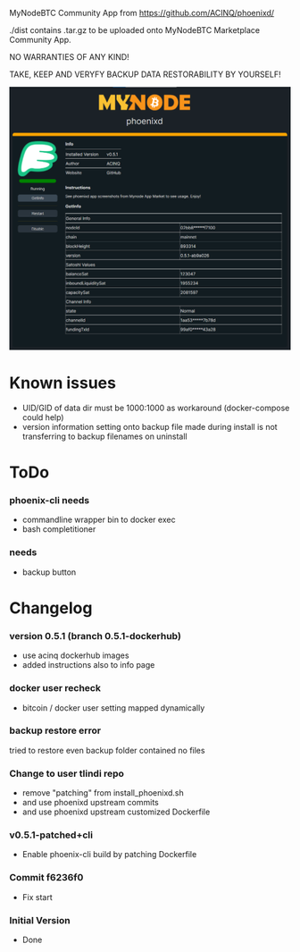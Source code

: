 MyNodeBTC Community App from https://github.com/ACINQ/phoenixd/

./dist contains .tar.gz to be uploaded onto MyNodeBTC Marketplace Community App.

NO WARRANTIES OF ANY KIND!

TAKE, KEEP AND VERYFY BACKUP DATA RESTORABILITY BY YOURSELF!

![myNodeBTC-phoenixd](https://raw.githubusercontent.com/tlindi/mynode-phoenixd/refs/heads/main/screenshots/1.png)

# Known issues
* UID/GID of data dir must be 1000:1000 as workaround (docker-compose could help)
* version information setting onto backup file made during install is not transferring to backup filenames on uninstall

# ToDo

### phoenix-cli needs
* commandline wrapper bin to docker exec
* bash completitioner

### needs
* backup button

# Changelog

### version 0.5.1 (branch 0.5.1-dockerhub)
* use acinq dockerhub images
* added instructions also to info page

### docker user recheck
* bitcoin / docker user setting mapped dynamically

### backup restore error
tried to restore even backup folder contained no files

### Change to user tlindi repo
* remove "patching" from install_phoenixd.sh
* and use phoenixd upstream commits
* and use phoenixd upstream customized Dockerfile

### v0.5.1-patched+cli
* Enable phoenix-cli build by patching Dockerfile

### Commit f6236f0
* Fix start

### Initial Version
* Done
